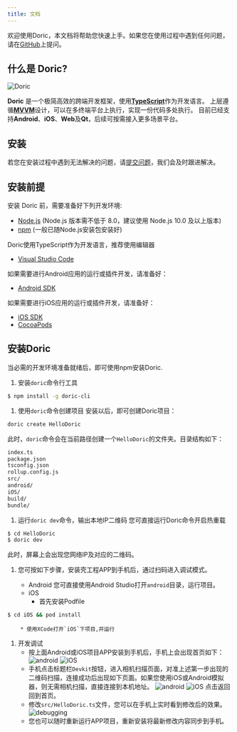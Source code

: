 ```yaml
---
title: 文档
---
```

欢迎使用Doric，本文档将帮助您快速上手。如果您在使用过程中遇到任何问题，请在[GitHub](https://github.com/doric-pub/Doric/issues)上提问。

## 什么是 Doric?

![Doric](http://www.kedo.gov.cn/upload/resources/image/2017/07/24/160817.png)

**Doric** 是一个极简高效的跨端开发框架，使用[**TypeScript**](https://www.typescriptlang.org/index.html)作为开发语言。
上层遵循[**MVVM**](./mvvm.html)设计，可以在多终端平台上执行，实现一份代码多处执行。
目前已经支持**Android**、**iOS**、**Web**及**Qt**，后续可按需接入更多场景平台。

## 安装

若您在安装过程中遇到无法解决的问题，请[提交问题](https://github.com/doric-pub/Doric/issues)，我们会及时跟进解决。

## 安装前提

安装 Doric 前，需要准备好下列开发环境:

- [Node.js](http://nodejs.org/) (Node.js 版本需不低于 8.0，建议使用 Node.js 10.0 及以上版本)
- [npm](https://www.npmjs.com/) (一般已随Node.js安装包安装好)

Doric使用TypeScript作为开发语言，推荐使用编辑器

- [Visual Studio Code](https://code.visualstudio.com/)

如果需要进行Android应用的运行或插件开发，请准备好：
- [Android SDK](https://developer.android.com/index.html)

如果需要进行iOS应用的运行或插件开发，请准备好：
- [iOS SDK](https://developer.apple.com/xcode/)
- [CocoaPods](https://guides.cocoapods.org/using/getting-started.html)

## 安装Doric

当必需的开发环境准备就绪后，即可使用npm安装Doric.

1. 安装`doric`命令行工具
``` bash
$ npm install -g doric-cli
```

1. 使用`doric`命令创建项目
安装以后，即可创建Doric项目：
```bash
doric create HelloDoric
```
此时，`doric`命令会在当前路径创建一个`HelloDoric`的文件夹。目录结构如下：
```bash
index.ts
package.json
tsconfig.json
rollup.config.js
src/
android/
iOS/
build/
bundle/
```

1. 运行`doric dev`命令，输出本地IP二维码
您可直接运行Doric命令开启热重载
```bash
$ cd HelloDoric
$ doric dev
```
此时，屏幕上会出现您网络IP及对应的二维码。

1. 您可按如下步骤，安装壳工程APP到手机后，通过扫码进入调试模式。

    * Android
您可直接使用Android Studio打开`android`目录，运行项目。
    * iOS
        * 首先安装Podfile
```bash
$ cd iOS && pod install
```
        * 使用XCode打开`iOS`下项目,并运行

1. 开发调试
    * 按上面Android或iOS项目APP安装到手机后，手机上会出现首页如下：
    ![android](../image/hello_android.png)  ![iOS](../image/hello_iOS.png)
    * 手机点击标题栏`Devkit`按钮，进入相机扫描页面，对准上述第一步出现的二维码扫描，连接成功后出现如下页面。如果您使用iOS或Android模拟器，则无需相机扫描，直接连接到本机地址。
    ![android](../image/debug_android.png)  ![iOS](../image/debug_iOS.png)
    点击返回回到首页。
    * 修改`src/HelloDoric.ts`文件，您可以在手机上实时看到修改后的效果。
    ![debugging](../image/debugging.gif)
    * 您也可以随时重新运行APP项目，重新安装将最新修改内容同步到手机。